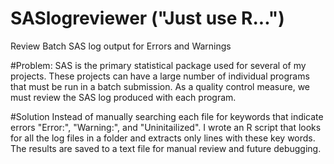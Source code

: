 # SASlogreviewer  ("Just use R...")
Review Batch SAS log output for Errors and Warnings

#Problem:
SAS is the primary statistical package used for several of my projects. These projects can have a large number of individual programs that must be run in a batch submission. As a quality control measure, we must review the SAS log produced with each program.

#Solution
Instead of manually searching each file for keywords that indicate errors "Error:", "Warning:", and "Uninitailized". I wrote an R script that looks for all the log files in a folder and extracts only lines with these key words. The results are saved to a text file for manual review and future debugging.
